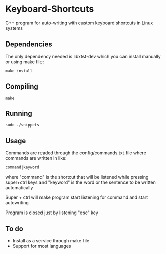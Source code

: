# Keyboard-Shortcuts
C++ program for auto-writing with custom keyboard shortcuts in Linux systems

## Dependencies
The only dependency needed is libxtst-dev which you can install manually or using make file:
```
make install
```
## Compiling
```
make
```
## Running
```
sudo ./snippets
```
## Usage
Commands are readed through the config/commands.txt file where commands are written in like:
```
command|keyword
```
where "command" is the shortcut that will be listened while pressing super+ctrl keys and "keyword" is the word or the sentence to be written automatically

Super + ctrl will make program start listening for command and start autowriting

Program is closed just by listening "esc" key

## To do
- Install as a service through make file
- Support for most languages
